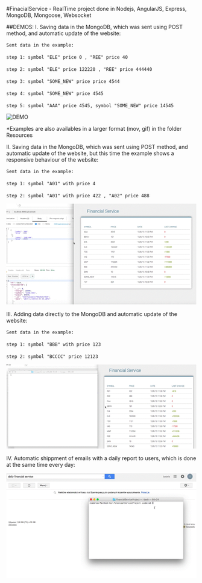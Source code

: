 #FinacialService -
RealTime project done in Nodejs, AngularJS, Express, MongoDB, Mongoose, Websocket








##DEMOS:
I. Saving data in the MongoDB, which was sent using POST method, and automatic update of the website:

```
Sent data in the example:

step 1: symbol "ELE" price 0 , "REE" price 40

step 2: symbol "ELE" price 122220 , "REE" price 444440

step 3: symbol "SOME_NEW" price price 4544

step 4: symbol "SOME_NEW" price 4545

step 5: symbol "AAA" price 4545, symbol "SOME_NEW" price 14545

```



![DEMO](https://github.com/Iza-H/FinancialService/blob/master/resources/demo1.gif)


*Examples are also availables in a larger format (mov, gif) in the folder Resources

II. Saving data in the MongoDB, which was sent using POST method, and automatic update of the website, but this time the example shows a responsive behaviour of the website:

```
Sent data in the example:

step 1: symbol "A01" with price 4

step 2: symbol "A01" with price 422 , "A02" price 488
```



![DEMO](https://github.com/Iza-H/FinancialService/blob/master/resources/demo2.gif)

III. Adding data directly to the MongoDB and automatic update of the website:

```
Sent data in the example:

step 1: symbol "BBB" with price 123

step 2: symbol "BCCCC" price 12123
```




![DEMO](https://github.com/Iza-H/FinancialService/blob/master/resources/demo3.gif)

IV. Automatic shippment of emails with a daily report to users, which is done at the same time every day:

![DEMO](https://github.com/Iza-H/FinancialService/blob/master/resources/demo4.gif)


